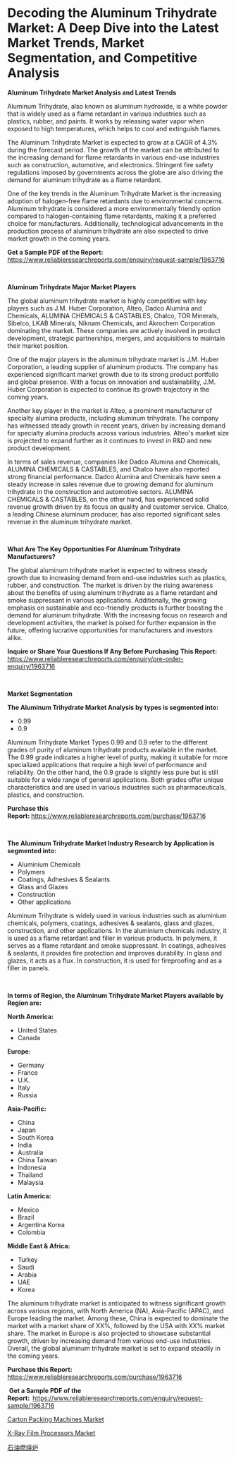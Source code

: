 <p><h1>Decoding the Aluminum Trihydrate Market: A Deep Dive into the Latest Market Trends, Market Segmentation, and Competitive Analysis</h1></p><p><strong>Aluminum Trihydrate Market Analysis and Latest Trends</strong></p>
<p><p>Aluminum Trihydrate, also known as aluminum hydroxide, is a white powder that is widely used as a flame retardant in various industries such as plastics, rubber, and paints. It works by releasing water vapor when exposed to high temperatures, which helps to cool and extinguish flames.</p><p>The Aluminum Trihydrate Market is expected to grow at a CAGR of 4.3% during the forecast period. The growth of the market can be attributed to the increasing demand for flame retardants in various end-use industries such as construction, automotive, and electronics. Stringent fire safety regulations imposed by governments across the globe are also driving the demand for aluminum trihydrate as a flame retardant.</p><p>One of the key trends in the Aluminum Trihydrate Market is the increasing adoption of halogen-free flame retardants due to environmental concerns. Aluminum trihydrate is considered a more environmentally friendly option compared to halogen-containing flame retardants, making it a preferred choice for manufacturers. Additionally, technological advancements in the production process of aluminum trihydrate are also expected to drive market growth in the coming years.</p></p>
<p><strong>Get a Sample PDF of the Report:&nbsp;</strong> <a href="https://www.reliableresearchreports.com/enquiry/request-sample/1963716">https://www.reliableresearchreports.com/enquiry/request-sample/1963716</a></p>
<p>&nbsp;</p>
<p><strong>Aluminum Trihydrate Major Market Players</strong></p>
<p><p>The global aluminum trihydrate market is highly competitive with key players such as J.M. Huber Corporation, Alteo, Dadco Alumina and Chemicals, ALUMINA CHEMICALS & CASTABLES, Chalco, TOR Minerals, Sibelco, LKAB Minerals, Niknam Chemicals, and Akrochem Corporation dominating the market. These companies are actively involved in product development, strategic partnerships, mergers, and acquisitions to maintain their market position.</p><p>One of the major players in the aluminum trihydrate market is J.M. Huber Corporation, a leading supplier of aluminum products. The company has experienced significant market growth due to its strong product portfolio and global presence. With a focus on innovation and sustainability, J.M. Huber Corporation is expected to continue its growth trajectory in the coming years.</p><p>Another key player in the market is Alteo, a prominent manufacturer of specialty alumina products, including aluminum trihydrate. The company has witnessed steady growth in recent years, driven by increasing demand for specialty alumina products across various industries. Alteo's market size is projected to expand further as it continues to invest in R&D and new product development.</p><p>In terms of sales revenue, companies like Dadco Alumina and Chemicals, ALUMINA CHEMICALS & CASTABLES, and Chalco have also reported strong financial performance. Dadco Alumina and Chemicals have seen a steady increase in sales revenue due to growing demand for aluminum trihydrate in the construction and automotive sectors. ALUMINA CHEMICALS & CASTABLES, on the other hand, has experienced solid revenue growth driven by its focus on quality and customer service. Chalco, a leading Chinese aluminum producer, has also reported significant sales revenue in the aluminum trihydrate market.</p></p>
<p>&nbsp;</p>
<p><strong>What Are The Key Opportunities For Aluminum Trihydrate Manufacturers?</strong></p>
<p><p>The global aluminum trihydrate market is expected to witness steady growth due to increasing demand from end-use industries such as plastics, rubber, and construction. The market is driven by the rising awareness about the benefits of using aluminum trihydrate as a flame retardant and smoke suppressant in various applications. Additionally, the growing emphasis on sustainable and eco-friendly products is further boosting the demand for aluminum trihydrate. With the increasing focus on research and development activities, the market is poised for further expansion in the future, offering lucrative opportunities for manufacturers and investors alike.</p></p>
<p><strong>Inquire or Share Your Questions If Any Before Purchasing This Report:</strong> <a href="https://www.reliableresearchreports.com/enquiry/pre-order-enquiry/1963716">https://www.reliableresearchreports.com/enquiry/pre-order-enquiry/1963716</a></p>
<p>&nbsp;</p>
<p><strong>Market Segmentation</strong></p>
<p><strong>The Aluminum Trihydrate Market Analysis by types is segmented into:</strong></p>
<p><ul><li>0.99</li><li>0.9</li></ul></p>
<p><p>Aluminum Trihydrate Market Types 0.99 and 0.9 refer to the different grades of purity of aluminum trihydrate products available in the market. The 0.99 grade indicates a higher level of purity, making it suitable for more specialized applications that require a high level of performance and reliability. On the other hand, the 0.9 grade is slightly less pure but is still suitable for a wide range of general applications. Both grades offer unique characteristics and are used in various industries such as pharmaceuticals, plastics, and construction.</p></p>
<p><strong>Purchase this Report:&nbsp;</strong><a href="https://www.reliableresearchreports.com/purchase/1963716">https://www.reliableresearchreports.com/purchase/1963716</a></p>
<p>&nbsp;</p>
<p><strong>The Aluminum Trihydrate Market Industry Research by Application is segmented into:</strong></p>
<p><ul><li>Aluminium Chemicals</li><li>Polymers</li><li>Coatings, Adhesives & Sealants</li><li>Glass and Glazes</li><li>Construction</li><li>Other applications</li></ul></p>
<p><p>Aluminum Trihydrate is widely used in various industries such as aluminium chemicals, polymers, coatings, adhesives & sealants, glass and glazes, construction, and other applications. In the aluminium chemicals industry, it is used as a flame retardant and filler in various products. In polymers, it serves as a flame retardant and smoke suppressant. In coatings, adhesives & sealants, it provides fire protection and improves durability. In glass and glazes, it acts as a flux. In construction, it is used for fireproofing and as a filler in panels.</p></p>
<p>&nbsp;</p>
<p><strong>In terms of Region, the Aluminum Trihydrate Market Players available by Region are:</strong></p>
<p>
    <p> <strong> North America: </strong>
        <ul>
            <li>United States</li>
            <li>Canada</li>
        </ul>
        </p> 
    <p> <strong> Europe: </strong>
        <ul>
            <li>Germany</li>
            <li>France</li>
            <li>U.K.</li>
            <li>Italy</li>
            <li>Russia</li>
        </ul>
        </p> 
    <p> <strong> Asia-Pacific: </strong>
        <ul>
            <li>China</li>
            <li>Japan</li>
            <li>South Korea</li>
            <li>India</li>
            <li>Australia</li>
            <li>China Taiwan</li>
            <li>Indonesia</li>
            <li>Thailand</li>
            <li>Malaysia</li>
        </ul>
        </p> 
    <p> <strong> Latin America: </strong>
        <ul>
            <li>Mexico</li>
            <li>Brazil</li>
            <li>Argentina Korea</li>
            <li>Colombia</li>
        </ul>
        </p> 
    <p> <strong> Middle East & Africa: </strong>
        <ul>
            <li>Turkey</li>
            <li>Saudi</li>
            <li>Arabia</li>
            <li>UAE</li>
            <li>Korea</li>
        </ul>
    </p>
    </p>
<p><p>The aluminum trihydrate market is anticipated to witness significant growth across various regions, with North America (NA), Asia-Pacific (APAC), and Europe leading the market. Among these, China is expected to dominate the market with a market share of XX%, followed by the USA with XX% market share. The market in Europe is also projected to showcase substantial growth, driven by increasing demand from various end-use industries. Overall, the global aluminum trihydrate market is set to expand steadily in the coming years.</p></p>
<p><strong>Purchase this Report: </strong><a href="https://www.reliableresearchreports.com/purchase/1963716">https://www.reliableresearchreports.com/purchase/1963716</a></p>
<p>&nbsp;<strong>Get a Sample PDF of the Report:&nbsp;&nbsp;</strong><a href="https://www.reliableresearchreports.com/enquiry/request-sample/1963716">https://www.reliableresearchreports.com/enquiry/request-sample/1963716</a></p>
<p><strong></strong></p>
<p><p><a href="https://view.publitas.com/reportprime-1/carton-packing-machines-market-size-evaluating-its-market-trends-growth-and-projections-2023-2030/">Carton Packing Machines Market</a></p><p><a href="https://view.publitas.com/reportprime-1/x-ray-film-processors-market-size-market-trends-and-growth-outlook-forecasted-for-period-from-2023-to-2030/">X-Ray Film Processors Market</a></p><p><a href="https://medium.com/@kathleencrooks2003/%E3%82%AA%E3%82%A4%E3%83%AB%E7%B5%A6%E6%B9%AF%E7%82%89%E3%81%AE%E5%B8%82%E5%A0%B4%E3%82%B7%E3%82%A7%E3%82%A2%E3%81%AE%E9%80%B2%E5%8C%96%E3%81%A8%E5%B8%82%E5%A0%B4%E6%88%90%E9%95%B7%E3%83%88%E3%83%AC%E3%83%B3%E3%83%89-2024%E5%B9%B4-2031%E5%B9%B4-fbade544316b">石油燃焼炉</a></p></p>